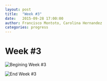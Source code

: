 ```yaml
---
layout: post
title:  "Week #3"
date:   2015-09-28 17:00:00
author: Francisco Montoto, Carolina Hernandez
categories: progress
---
```


# Week #3

![Begining Week #3]({{site.baseurl}}/assets/week-progress/w2-end.jpg)

![End Week #3]({{site.baseurl}}/assets/week-progress/w3-end.jpg)
